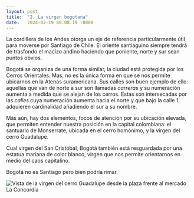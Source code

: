 ```yaml
---
layout: post
title:  "2. La virgen bogotana"
date:   2024-02-19 00:08:19 -0000
---
```

La cordillera de los Andes otorga un eje de referencia particularmente útil para moverse por Santiago de Chile. El oriente santiaguino siempre tendrá de trasfondo el macizo andino haciendo que poniente, norte y sur sean puntos obvios.

Bogotá se organiza de una forma similar, la ciudad está protegida por los Cerros Orientales. Mas, no es la única forma en que se nos permite ubicarnos en la Atenas suramericana. Sus calles son buen ejemplo de ello: aquellas que van de norte a sur son llamadas _carreras_ y su numeración aumenta a medida que se alejan de los cerros. Estas son intersecadas por las _calles_ cuya numeración aumenta hacia el norte y que bajo la calle 1 adquieren cardinalidad añadiendo el sur a su nombre.

Más aún, hay dos elementos, focos de atención por su ubicación elevada, que permiten entender nuestra posición en la capital colombiana: el santuario de Monserrate, ubicada en el cerro homónimo, y la virgen del cerro Guadalupe.

Cual virgen del San Cristóbal, Bogotá también está resguardada por una estatua mariana de color blanco, virgen que nos permite orientarnos en medio del caos capitalino.

Bogotá no es Santiago pero bien podría rimar.

![Vista de la virgen del cerro Guadalupe desde la plaza frente al mercado La Concordia](/assets/images/colombia1.jpg "Virgen del cerro Guadalupe")